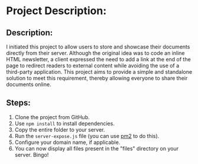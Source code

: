 # Project Description:

## Description:
I initiated this project to allow users to store and showcase their documents directly from their server. Although the original idea was to code an inline HTML newsletter, a client expressed the need to add a link at the end of the page to redirect readers to external content while avoiding the use of a third-party application. This project aims to provide a simple and standalone solution to meet this requirement, thereby allowing everyone to share their documents online.

## Steps:
1. Clone the project from GitHub.
2. Use `npm install` to install dependencies.
3. Copy the entire folder to your server.
4. Run the `server-expose.js` file (you can use [pm2](https://pm2.keymetrics.io/) to do this).
5. Configure your domain name, if applicable.
6. You can now display all files present in the "files" directory on your server. Bingo!

